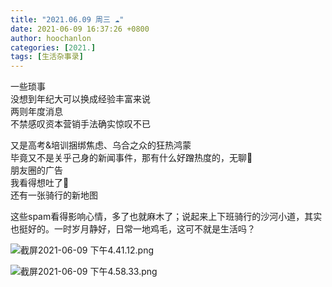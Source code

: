 ```yaml
---
title: "2021.06.09 周三 ☁️"
date: 2021-06-09 16:37:26 +0800
author: hoochanlon
categories: [2021.]
tags: [生活杂事录]
---
```


一些琐事  
没想到年纪大可以换成经验丰富来说  
两则年度消息  
不禁感叹资本营销手法确实惊叹不已  
<!-- more -->
又是高考&培训捆绑焦虑、乌合之众的狂热鸿蒙  
毕竟又不是关乎己身的新闻事件，那有什么好蹭热度的，无聊🥱  
朋友圈的广告  
我看得想吐了🤮  
还有一张骑行的新地图

这些spam看得影响心情，多了也就麻木了；说起来上下班骑行的沙河小道，其实也挺好的。一时岁月静好，日常一地鸡毛，这可不就是生活吗？

![截屏2021-06-09 下午4.41.12.png](https://i.loli.net/2021/06/09/5JuADGxzTHSl37O.png)

![截屏2021-06-09 下午4.58.33.png](https://i.loli.net/2021/06/09/xPstMIJ4KwhGmQq.png)
